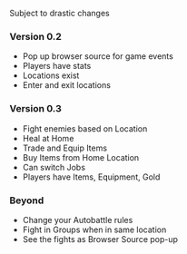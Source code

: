 Subject to drastic changes

### Version 0.2
- Pop up browser source for game events
- Players have stats
- Locations exist
- Enter and exit locations

### Version 0.3
- Fight enemies based on Location
- Heal at Home
- Trade and Equip Items
- Buy Items from Home Location
- Can switch Jobs
- Players have Items, Equipment, Gold

### Beyond
- Change your Autobattle rules
- Fight in Groups when in same location
- See the fights as Browser Source pop-up
